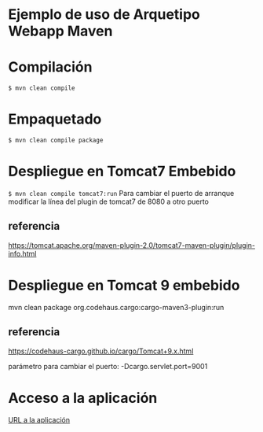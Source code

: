 # Ejemplo de uso de Arquetipo Webapp Maven
# Compilación
<code>$ mvn clean compile</code>
# Empaquetado
<code>$ mvn clean compile package</code>
# Despliegue en Tomcat7 Embebido
<code>$ mvn clean compile tomcat7:run</code>
Para cambiar el puerto de arranque modificar la línea del plugin de tomcat7 de 8080 a otro puerto
## referencia
https://tomcat.apache.org/maven-plugin-2.0/tomcat7-maven-plugin/plugin-info.html
# Despliegue en Tomcat 9 embebido
mvn clean package org.codehaus.cargo:cargo-maven3-plugin:run
## referencia
https://codehaus-cargo.github.io/cargo/Tomcat+9.x.html

parámetro para cambiar el puerto:
-Dcargo.servlet.port=9001
# Acceso a la aplicación
[URL a la aplicación](http://localhost:8080/webapp)